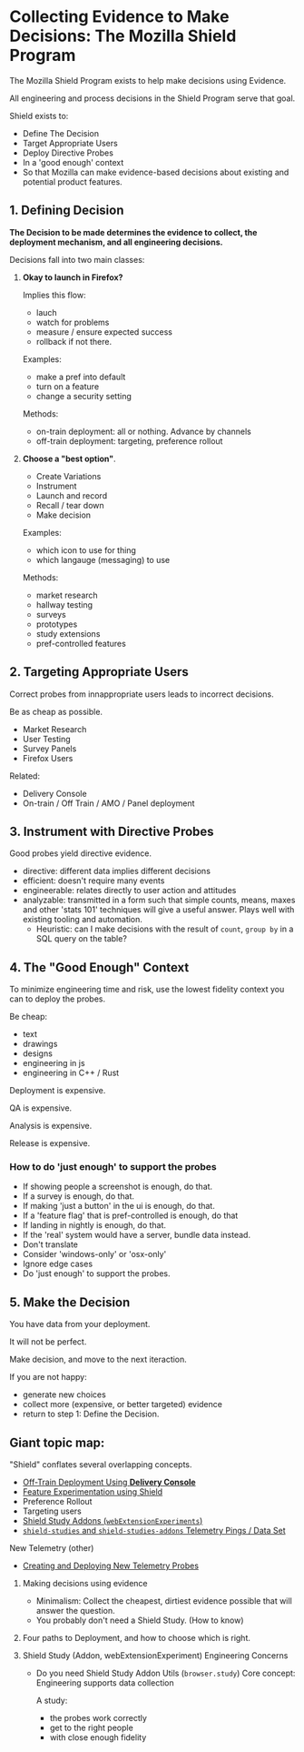 # Collecting Evidence to Make Decisions:  The Mozilla Shield Program

The Mozilla Shield Program exists to help make decisions using Evidence.

All engineering and process decisions in the Shield Program serve that goal.  

Shield exists to:

- Define The Decision
- Target Appropriate Users
- Deploy Directive Probes
- In a 'good enough' context
- So that Mozilla can make evidence-based decisions about existing and potential product features.

## 1. Defining  Decision

**The Decision to be made determines the evidence to collect, the deployment mechanism, and all engineering decisions.**

Decisions fall into two main classes:

1. **Okay to launch in Firefox?**  

    Implies this flow:
    
    -   lauch
    -   watch for problems 
    -   measure / ensure expected success
    -   rollback if not there.

    Examples:
    
    - make a pref into default
    - turn on a feature
    - change a security setting

    Methods:
    
    - on-train deployment: all or nothing.  Advance by channels
    - off-train deployment: targeting, preference rollout

2. **Choose a "best option"**.

    - Create Variations
    - Instrument
    - Launch and record
    - Recall / tear down
    - Make decision

    Examples:
    
    - which icon to use for thing
    - which langauge (messaging) to use

    Methods:
    
    - market research
    - hallway testing
    - surveys
    - prototypes
    - study extensions
    - pref-controlled features




## 2. Targeting Appropriate Users

Correct probes from innappropriate users leads to incorrect decisions.

Be as cheap as possible.

- Market Research
- User Testing
- Survey Panels
- Firefox Users

Related:

- Delivery Console
- On-train / Off Train / AMO / Panel deployment


## 3. Instrument with Directive Probes

Good probes yield directive evidence.

- directive: different data implies different decisions
- efficient: doesn't require many events
- engineerable:  relates directly to user action and attitudes 
- analyzable:  transmitted in a form such that simple counts, means, maxes and other 'stats 101' techniques will give a useful answer.  Plays well with existing tooling and automation.
    * Heuristic:  can I make decisions with the result of `count`, `group by` in a SQL query on the table?


## 4.  The "Good Enough" Context

To minimize engineering time and risk, use the lowest fidelity context you can to deploy the probes.

Be cheap:

- text 
- drawings 
- designs 
- engineering in js 
- engineering in C++ / Rust

Deployment is expensive.

QA is expensive.

Analysis is expensive.

Release is expensive.


### How to do 'just enough' to support the probes

- If showing people a screenshot is enough, do that.
- If a survey is enough, do that.
- If making 'just a button' in the ui is enough, do that.
- If a 'feature flag' that is pref-controlled is enough, do that
- If landing in nightly is enough, do that.
- If the 'real' system would have a server, bundle data instead.
- Don't translate
- Consider 'windows-only' or 'osx-only'
- Ignore edge cases
- Do 'just enough' to support the probes.


## 5. Make the Decision

You have data from your deployment.

It will not be perfect.

Make decision, and move to the next iteraction.

If you are not happy:
- generate new choices
- collect more (expensive, or better targeted) evidence
- return to step 1:  Define the Decision.


## Giant topic map:



"Shield" conflates several overlapping concepts.

  * [Off-Train Deployment Using **Delivery Console**](concepts/experiments/off_train_deployment.md)
  * [Feature Experimentation using Shield](concepts/experiments/experimentation_using_shield.md)
  * Preference Rollout
  * Targeting users
  * [Shield Study Addons (`webExtensionExperiments`)](concepts/experiments/shield-engineering.md)
  * [`shield-studies` and `shield-studies-addons` Telemetry Pings / Data Set](datasets/shield.md)

  New Telemetry (other)

  * [Creating and Deploying New Telemetry Probes](concepts/experiments/new_telemetry.md)




1. Making decisions using evidence

    - Minimalism:  Collect the cheapest, dirtiest evidence possible that will answer the question.
    - You probably don't need a Shield Study.  (How to know)

1. Four paths to Deployment, and how to choose which is right. 

1. Shield Study (Addon, webExtensionExperiment) Engineering Concerns

    - Do you need Shield Study Addon Utils (`browser.study`)
    Core concept: Engineering supports data collection
    
        A study:
        - the probes work correctly
        - get to the right people
        - with close enough fidelity







